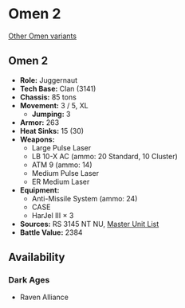 # Omen 2

[Other Omen variants](../omen.md)

## Omen 2
- **Role:** Juggernaut
- **Tech Base:** Clan (3141)
- **Chassis:** 85 tons
- **Movement:** 3 / 5, XL
  - **Jumping:** 3
- **Armor:** 263
- **Heat Sinks:** 15 (30)
- **Weapons:**
  - Large Pulse Laser
  - LB 10-X AC (ammo: 20 Standard, 10 Cluster)
  - ATM 9 (ammo: 14)
  - Medium Pulse Laser
  - ER Medium Laser
- **Equipment:**
  - Anti-Missile System (ammo: 24)
  - CASE
  - HarJel III × 3
- **Sources:** RS 3145 NT NU, [Master Unit List](http://masterunitlist.info/Unit/Details/6853/omen-2)
- **Battle Value:** 2384

## Availability

### Dark Ages
- Raven Alliance


